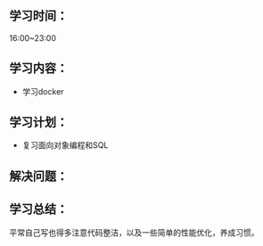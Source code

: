 ## 学习时间：
16:00~23:00

## 学习内容：
* 学习docker

## 学习计划：
* 复习面向对象编程和SQL

## 解决问题：
## 学习总结：
平常自己写也得多注意代码整洁，以及一些简单的性能优化，养成习惯。